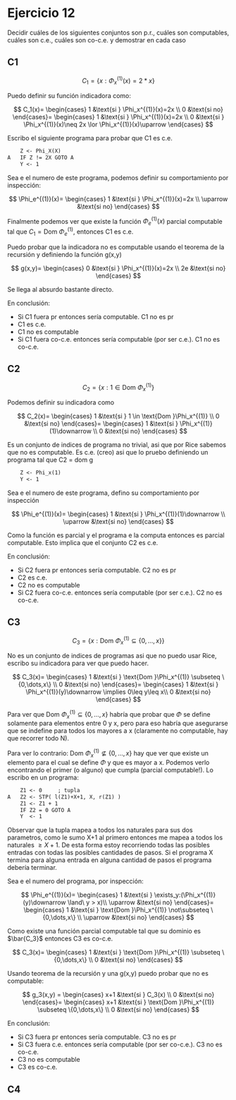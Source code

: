 # Ejercicio 12

Decidir cuáles de los siguientes conjuntos son p.r., cuáles son computables, cuáles
son c.e., cuáles son co-c.e. y demostrar en cada caso

## C1

$$
C_1 =
\{ x: \Phi_x^{(1)}(x)=2*x \}
$$

Puedo definir su función indicadora como:

$$
C_1(x)=
\begin{cases}
    1 &\text{si } \Phi_x^{(1)}(x)=2x \\
    0 &\text{si no}
\end{cases}=
\begin{cases}
    1 &\text{si } \Phi_x^{(1)}(x)=2x \\
    0 &\text{si } \Phi_x^{(1)}(x)\neq 2x \lor \Phi_x^{(1)}(x)\uparrow
\end{cases}
$$

Escribo el siguiente programa para probar que C1 es c.e.

```txt
    Z <- Phi_X(X)
A   IF Z != 2X GOTO A
    Y <- 1
```

Sea e el numero de este programa, podemos definir su comportamiento por inspección:

$$
\Phi_e^{(1)}(x)=
\begin{cases}
    1 &\text{si } \Phi_x^{(1)}(x)=2x \\
    \uparrow &\text{si no}
\end{cases}
$$

Finalmente podemos ver que existe la función $\Phi_e^{(1)}(x)$ parcial computable tal que $C_1=\text{Dom }\Phi_e^{(1)}$, entonces C1 es c.e.

Puedo probar que la indicadora no es computable usando el teorema de la recursión y definiendo la función g(x,y)

$$
g(x,y)=
\begin{cases}
    0 &\text{si } \Phi_x^{(1)}(x)=2x \\
    2e &\text{si no}
\end{cases}
$$

Se llega al absurdo bastante directo.

En conclusión:

- Si C1 fuera pr entonces sería computable. C1 no es pr
- C1 es c.e.
- C1 no es computable
- Si C1 fuera co-c.e. entonces sería computable (por ser c.e.). C1 no es co-c.e.

## C2

$$
C_2 =
\{ x: 1 \in \text{Dom } \Phi_x^{(1)} \}
$$

Podemos definir su indicadora como

$$
C_2(x)=
\begin{cases}
    1 &\text{si } 1 \in \text{Dom }\Phi_x^{(1)} \\
    0 &\text{si no}
\end{cases}=
\begin{cases}
    1 &\text{si } \Phi_x^{(1)}(1)\downarrow \\
    0 &\text{si no}
\end{cases}
$$

Es un conjunto de indices de programa no trivial, asi que por Rice sabemos que no es computable. Es c.e. (creo) asi que lo pruebo definiendo un programa tal que C2 = dom g

```txt
    Z <- Phi_x(1)
    Y <- 1
```

Sea e el numero de este programa, defino su comportamiento por inspección

$$
\Phi_e^{(1)}(x)=
\begin{cases}
    1 &\text{si } \Phi_x^{(1)}(1)\downarrow \\
    \uparrow &\text{si no}
\end{cases}
$$

Como la función es parcial y el programa e la computa entonces es parcial computable. Esto implica que el conjunto C2 es c.e.

En conclusión:

- Si C2 fuera pr entonces sería computable. C2 no es pr
- C2 es c.e.
- C2 no es computable
- Si C2 fuera co-c.e. entonces sería computable (por ser c.e.). C2 no es co-c.e.

## C3

$$
C_3 =
\{ x : \text{Dom }\Phi_x^{(1)} \subseteq \{0,\dots,x\} \}
$$

No es un conjunto de indices de programas asi que no puedo usar Rice, escribo su indicadora para ver que puedo hacer.

$$
C_3(x)=
\begin{cases}
    1 &\text{si } \text{Dom }\Phi_x^{(1)} \subseteq \{0,\dots,x\} \\
    0 &\text{si no}
\end{cases}=
\begin{cases}
    1 &\text{si } \Phi_x^{(1)}(y)\downarrow \implies 0\leq y\leq x\\
    0 &\text{si no}
\end{cases}
$$

Para ver que $\text{Dom }\Phi_x^{(1)} \subseteq \{0,\dots,x\}$ habría que probar que $\Phi$ se define solamente para elementos entre 0 y x, pero para eso habría que asegurarse que se indefine para todos los mayores a x (claramente no computable, hay que recorrer todo N).

Para ver lo contrario: $\text{Dom }\Phi_x^{(1)} \not\subseteq \{0,\dots,x\}$ hay que ver que existe un elemento para el cual se define $\Phi$ y que es mayor a x. Podemos verlo encontrando el primer (o alguno) que cumpla (parcial computable!). Lo escribo en un programa:

```txt
    Z1 <- 0     ; tupla
A   Z2 <- STP( l(Z1)+X+1, X, r(Z1) )
    Z1 <- Z1 + 1
    IF Z2 = 0 GOTO A
    Y  <- 1
```

Observar que la tupla mapea a todos los naturales para sus dos parametros, como le sumo X+1 al primero entonces me mapea a todos los naturales $\geq X+1$. De esta forma estoy recorriendo todas las posibles entradas con todas las posibles cantidades de pasos. Si el programa X termina para alguna entrada en alguna cantidad de pasos el programa debería terminar.

Sea e el numero del programa, por inspección:

$$
\Phi_e^{(1)}(x)=
\begin{cases}
    1 &\text{si } \exists_y:(\Phi_x^{(1)}(y)\downarrow  \land\ y > x)\\
    \uparrow &\text{si no}
\end{cases}=
\begin{cases}
    1 &\text{si } \text{Dom }\Phi_x^{(1)} \not\subseteq \{0,\dots,x\} \\
    \uparrow &\text{si no}
\end{cases}
$$

Como existe una función parcial computable tal que su dominio es $\bar{C_3}$ entonces C3 es co-c.e.

$$
C_3(x)=
\begin{cases}
    1 &\text{si } \text{Dom }\Phi_x^{(1)} \subseteq \{0,\dots,x\} \\
    0 &\text{si no}
\end{cases}
$$

Usando teorema de la recursión y una g(x,y) puedo probar que no es computable:

$$
g_3(x,y) =
\begin{cases}
    x+1 &\text{si } C_3(x) \\
    0 &\text{si no}
\end{cases}=
\begin{cases}
    x+1 &\text{si } \text{Dom }\Phi_x^{(1)} \subseteq \{0,\dots,x\} \\
    0 &\text{si no}
\end{cases}
$$

En conclusión:

- Si C3 fuera pr entonces sería computable. C3 no es pr
- Si C3 fuera c.e. entonces sería computable (por ser co-c.e.). C3 no es co-c.e.
- C3 no es computable
- C3 es co-c.e.

## C4

